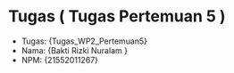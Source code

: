 # Tugas ( Tugas Pertemuan 5 )
<ul>
   <li>Tugas: {Tugas_WP2_Pertemuan5}</li>
  <li>Nama: {Bakti Rizki Nuralam }</li>
  <li>NPM: {21552011267}</li>
</ul>
